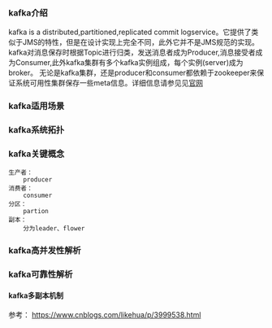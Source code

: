 ### kafka介绍

kafka is a distributed,partitioned,replicated commit logservice。它提供了类似于JMS的特性，但是在设计实现上完全不同，此外它并不是JMS规范的实现。
kafka对消息保存时根据Topic进行归类，发送消息者成为Producer,消息接受者成为Consumer,此外kafka集群有多个kafka实例组成，每个实例(server)成为broker。
无论是kafka集群，还是producer和consumer都依赖于zookeeper来保证系统可用性集群保存一些meta信息。详细信息请参见见[官网](http://kafka.apache.org/)

### kafka适用场景

### kafka系统拓扑

### kafka关键概念
    生产者：
        producer
    消费者：
        consumer
    分区：
        partion
    副本：
        分为leader、flower
        
### kafka高并发性解析
        

### kafka可靠性解析


#### kafka多副本机制



参考：
https://www.cnblogs.com/likehua/p/3999538.html